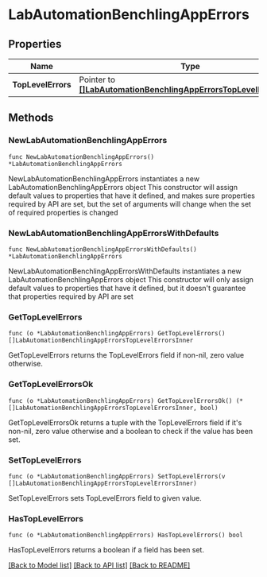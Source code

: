 # LabAutomationBenchlingAppErrors

## Properties

Name | Type | Description | Notes
------------ | ------------- | ------------- | -------------
**TopLevelErrors** | Pointer to [**[]LabAutomationBenchlingAppErrorsTopLevelErrorsInner**](LabAutomationBenchlingAppErrorsTopLevelErrorsInner.md) |  | [optional] 

## Methods

### NewLabAutomationBenchlingAppErrors

`func NewLabAutomationBenchlingAppErrors() *LabAutomationBenchlingAppErrors`

NewLabAutomationBenchlingAppErrors instantiates a new LabAutomationBenchlingAppErrors object
This constructor will assign default values to properties that have it defined,
and makes sure properties required by API are set, but the set of arguments
will change when the set of required properties is changed

### NewLabAutomationBenchlingAppErrorsWithDefaults

`func NewLabAutomationBenchlingAppErrorsWithDefaults() *LabAutomationBenchlingAppErrors`

NewLabAutomationBenchlingAppErrorsWithDefaults instantiates a new LabAutomationBenchlingAppErrors object
This constructor will only assign default values to properties that have it defined,
but it doesn't guarantee that properties required by API are set

### GetTopLevelErrors

`func (o *LabAutomationBenchlingAppErrors) GetTopLevelErrors() []LabAutomationBenchlingAppErrorsTopLevelErrorsInner`

GetTopLevelErrors returns the TopLevelErrors field if non-nil, zero value otherwise.

### GetTopLevelErrorsOk

`func (o *LabAutomationBenchlingAppErrors) GetTopLevelErrorsOk() (*[]LabAutomationBenchlingAppErrorsTopLevelErrorsInner, bool)`

GetTopLevelErrorsOk returns a tuple with the TopLevelErrors field if it's non-nil, zero value otherwise
and a boolean to check if the value has been set.

### SetTopLevelErrors

`func (o *LabAutomationBenchlingAppErrors) SetTopLevelErrors(v []LabAutomationBenchlingAppErrorsTopLevelErrorsInner)`

SetTopLevelErrors sets TopLevelErrors field to given value.

### HasTopLevelErrors

`func (o *LabAutomationBenchlingAppErrors) HasTopLevelErrors() bool`

HasTopLevelErrors returns a boolean if a field has been set.


[[Back to Model list]](../README.md#documentation-for-models) [[Back to API list]](../README.md#documentation-for-api-endpoints) [[Back to README]](../README.md)


